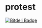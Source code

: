 protest
=======


[![Bitdeli Badge](https://d2weczhvl823v0.cloudfront.net/robinboehm/protest/trend.png)](https://bitdeli.com/free "Bitdeli Badge")

